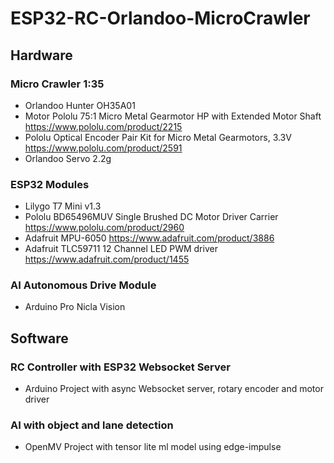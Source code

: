 # ESP32-RC-Orlandoo-MicroCrawler

## Hardware
### Micro Crawler 1:35
- Orlandoo Hunter OH35A01
- Motor Pololu 75:1 Micro Metal Gearmotor HP with Extended Motor Shaft https://www.pololu.com/product/2215
- Pololu Optical Encoder Pair Kit for Micro Metal Gearmotors, 3.3V https://www.pololu.com/product/2591
- Orlandoo Servo 2.2g

### ESP32 Modules
- Lilygo T7 Mini v1.3
- Pololu BD65496MUV Single Brushed DC Motor Driver Carrier https://www.pololu.com/product/2960
- Adafruit MPU-6050 https://www.adafruit.com/product/3886
- Adafruit TLC59711 12 Channel LED PWM driver https://www.adafruit.com/product/1455

### AI Autonomous Drive Module
- Arduino Pro Nicla Vision

## Software
### RC Controller with ESP32 Websocket Server
- Arduino Project with async Websocket server, rotary encoder and motor driver

### AI with object and lane detection 
- OpenMV Project with tensor lite ml model using edge-impulse
